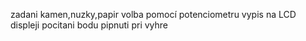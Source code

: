 zadani
kamen,nuzky,papir
volba pomocí potenciometru
vypis na LCD displeji
pocitani bodu
pipnuti pri vyhre
